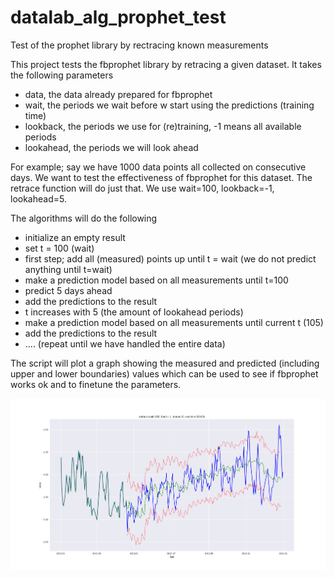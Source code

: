 # datalab_alg_prophet_test
Test of the prophet library by rectracing known measurements

This project tests the fbprophet library by retracing a given dataset. It takes the following parameters

* data, the data already prepared for fbprophet
* wait, the periods we wait before w start using the predictions (training time)
* lookback, the periods we use for (re)training, -1 means all available periods
* lookahead, the periods we will look ahead

For example; say we have 1000 data points all collected on consecutive days. We want to test the effectiveness of 
fbprophet for this dataset. The retrace function will do just that. We use wait=100, lookback=-1, lookahead=5.

The algorithms will do the following

* initialize an empty result 
* set t = 100 (wait)
* first step; add all (measured) points up until t = wait (we do not predict anything until t=wait)
* make a prediction model based on all measurements until t=100
* predict 5 days ahead
* add the predictions to the result
* t increases with 5 (the amount of lookahead periods)
* make a prediction model based on all measurements until current t (105)
* add the predictions to the result
* .... (repeat until we have handled the entire data)

The script will plot a graph showing the measured and predicted (including upper and lower boundaries) values which can be used to see if fbprophet works ok and to finetune the parameters.

![alt text](https://github.com/waternet/datalab_alg_prophet_test/blob/master/img/sample_output.png)
